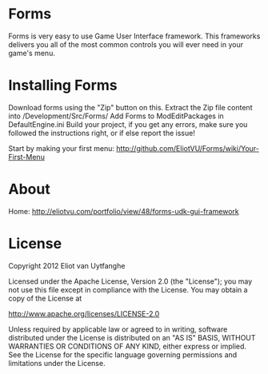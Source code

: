 Forms
=====
Forms is very easy to use Game User Interface framework.
This frameworks delivers you all of the most common controls you will ever need in your game's menu.

Installing Forms
=====
Download forms using the "Zip" button on this.
Extract the Zip file content into /Development/Src/Forms/
Add Forms to ModEditPackages in DefaultEngine.ini
Build your project, if you get any errors, make sure you followed the instructions right, or if else report the issue!

Start by making your first menu: http://github.com/EliotVU/Forms/wiki/Your-First-Menu

About
=====
Home: http://eliotvu.com/portfolio/view/48/forms-udk-gui-framework

License
=====
Copyright 2012 Eliot van Uytfanghe

Licensed under the Apache License, Version 2.0 (the "License");
you may not use this file except in compliance with the License.
You may obtain a copy of the License at

   http://www.apache.org/licenses/LICENSE-2.0

Unless required by applicable law or agreed to in writing, software
distributed under the License is distributed on an "AS IS" BASIS,
WITHOUT WARRANTIES OR CONDITIONS OF ANY KIND, either express or implied.
See the License for the specific language governing permissions and
limitations under the License.